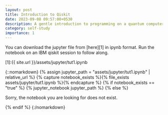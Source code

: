 ```yaml
---
layout: post
title: Introduction to Qiskit
date: 2023-09-08 09:57:00+0530
description: A gentle introduction to programming on a quantum computer using Qiskit, a python library by IBM
category: self-study
importance: 1
---
```

You can download the jupyter file from  [here][1] in ipynb format. Run the notebook on an IBM qiskit session to follow along.

[1]:{{ site.url }}/assets/jupyter/tut1.ipynb

{::nomarkdown}
{% assign jupyter_path = "assets/jupyter/tut1.ipynb" | relative_url %}
{% capture notebook_exists %}{% file_exists assets/jupyter/tut1.ipynb %}{% endcapture %}
{% if notebook_exists == "true" %}
    {% jupyter_notebook jupyter_path %}
{% else %}
    <p>Sorry, the notebook you are looking for does not exist.</p>
{% endif %}
{:/nomarkdown}
